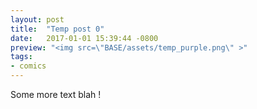 ```yaml
---
layout: post
title:  "Temp post 0"
date:   2017-01-01 15:39:44 -0800
preview: "<img src=\"BASE/assets/temp_purple.png\" >"
tags:
- comics
---
```


Some more text blah !
